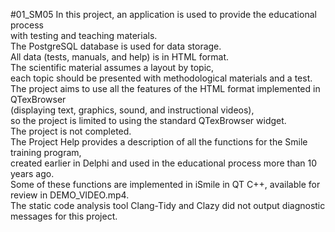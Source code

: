 #01_SM05
In this project, an application is used to provide the educational process<br>
with testing and teaching materials.<br>
The PostgreSQL database is used for data storage.<br>
All data (tests, manuals, and help) is in HTML format.<br>
The scientific material assumes a layout by topic,<br>
each topic should be presented with methodological materials and a test. <br>
The project aims to use all the features of the HTML format implemented in QTexBrowser<br>
(displaying text, graphics, sound, and instructional videos),<br>
so the project is limited to using the standard QTexBrowser widget.<br>
The project is not completed.<br>
The Project Help provides a description of all the functions for the Smile training program,<br>
created earlier in Delphi and used in the educational process more than 10 years ago.<br>
Some of these functions are implemented in iSmile in QT C++, available for review in DEMO_VIDEO.mp4.<br>
The static code analysis tool Clang-Tidy and Clazy did not output diagnostic messages for this project.
